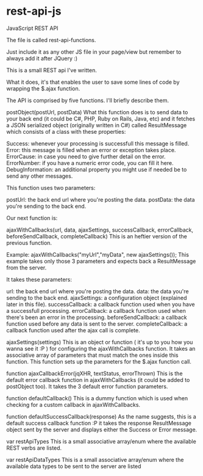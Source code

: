 # rest-api-js

JavaScript REST API

The file is called rest-api-functions.

Just include it as any other JS file in your page/view but remember to always add it after JQuery :)

This is a small REST api I've written.

What it does, it's that enables the user to save some lines of code by wrapping the $.ajax function.

The API is comprised by five functions.
I'll briefly describe them.

postObject(postUrl, postData)
What this function does is to send data to your back end (it could be C#, PHP, Ruby on Rails, Java, etc) and it fetches a JSON serialized object (originally written in C#) called ResultMessage which consists of a class with these properties:

Success: whenever your processing is successfull this message is filled.
Error: this message is filled when an error or exception takes place.
ErrorCause: in case you need to give further detail on the error.
ErrorNumber: if you have a numeric error code, you can fill it here.
DebugInformation: an additional property you might use if needed be to send any other messages.

This function uses two parameters:

postUrl: the back end url where you're posting the data.
postData: the data you're sending to the back end. 

Our next function is:

ajaxWithCallbacks(url, data, ajaxSettings, successCallback, errorCallback, beforeSendCallback, completeCallback)
This is an heftier version of the previous function.

Example: ajaxWithCallbacks("myUrl","myData", new ajaxSettings());
This example takes only those 3 parameters and expects back a ResultMessage from the server.

It takes these parameters:

url: the back end url where you're posting the data.
data: the data you're sending to the back end.
ajaxSettings: a configuration object (explained later in this file).
successCallback: a callback function used when you have a successfull processing.
errorCallback: a callback function used when there's been an error in the processing.
beforeSendCallback: a callback function used before any data is sent to the server.
completeCallback: a callback function used after the ajax call is complete.

ajaxSettings(settings)
This is an object or function ( it's up to you how you wanna see it :P ) for configuring the ajaxWithCallbacks function.
It takes an associative array of parameters that must match the ones inside this function.
This function sets up the parameters for the $.ajax function call.

function ajaxCallbackError(jqXHR, textStatus, errorThrown)
This is the default error callback function in ajaxWithCallbacks (it could be added to postObject too).
It takes the 3 default error function parameters.

function defaultCallback()
This is a dummy function which is used when checking for a custom callback in ajaxWithCallbacks.

function defaultSuccessCallback(response)
As the name suggests, this is a default success callback function :P it takes the response ResultMessage object sent by the server and displays either the Success or Error message.

var restApiTypes
This is a small associative array/enum where the available REST verbs are listed.

var restApiDataTypes
This is a small associative array/enum where the available data types to be sent to the server are listed

